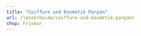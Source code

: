 ```yaml
---
title: "Coiffure und Kosmetik Parpan"
url: /lenzerheide/coiffure-und-kosmetik-parpan/
shop: Friseur
---
```

